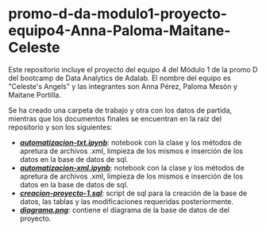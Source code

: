 # promo-d-da-modulo1-proyecto-equipo4-Anna-Paloma-Maitane-Celeste
Este repositorio incluye el proyecto del equipo 4 del Módulo 1 de la promo D del bootcamp de Data Analytics de Adalab. El nombre del equipo es "Celeste's Angels" y las integrantes son Anna Pérez, Paloma Mesón y Maitane Portilla.

Se ha creado una carpeta de trabajo y otra con los datos de partida, mientras que los documentos
finales se encuentran en la raiz del repositorio y son los siguientes:
- [***automatizacion-txt.ipynb***](https://github.com/Adalab/promo-d-da-modulo1-proyecto-equipo4-Anna-Paloma-Maitane-Celeste/blob/main/automatizacion-txt.ipynb): notebook con la clase y los métodos de apretura de archivos .xml, limpieza de los mismos e inserción de los datos en la base de datos de sql.
- [***automatizacion-xml.ipynb***](https://github.com/Adalab/promo-d-da-modulo1-proyecto-equipo4-Anna-Paloma-Maitane-Celeste/blob/main/automatizacion-xml.ipynb): notebook con la clase y los métodos de apretura de archivos .xml, limpieza de los mismos e inserción de los datos en la base de datos de sql.
- [***creacion-proyecto-1.sql***](https://github.com/Adalab/promo-d-da-modulo1-proyecto-equipo4-Anna-Paloma-Maitane-Celeste/blob/main/creacion-proyecto-1.sql): script de sql para la creación de la base de datos, las tablas y las modificaciones requeridas posteriormente.
- [***diagrama.png***](): contiene el diagrama de la base de datos de del proyecto.